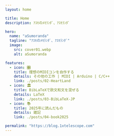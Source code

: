 ```yaml
---
layout: home

title: Home
description: ｱｽﾓのﾒﾓﾗﾝﾀﾞ、ｱｽﾓﾗﾝﾀﾞ

hero:
  name: "aSumoranda"
  tagline: "ｱｽﾓのﾒﾓﾗﾝﾀﾞ、ｱｽﾓﾗﾝﾀﾞ"
  image:
    src: cover01.webp
    alt: aSumoranda

features:
  - icon: 🎛️
    title: 理想のMIDIコンを自作する
    details: その他の工作 | MIDI | Arduino | C/C++
    link: ./posts/02-HeartLand
  - icon: 🏛️
    title: BibLaTeXで欧文和文を混ぜる
    details: LaTeX
    link: ./posts/03-BibLaTeX-JP
  - icon: 📚
    title: 2025年に読んだもの
    details: 雑記
    link: ./posts/04-book2025

permalink: "https://blog.1xtelescope.com"
---
```

